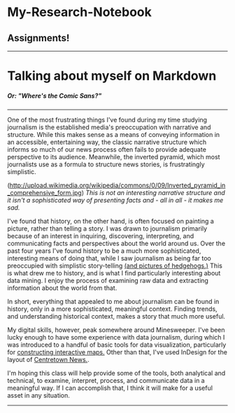 # My-Research-Notebook

## Assignments!

----

# Talking about myself on Markdown

##### Or: "Where's the Comic Sans?"
----

One of the most frustrating things I've found during my time studying journalism is the established media's preoccupation with narrative and structure. While this makes sense as a means of conveying information in an accessible, entertaining way, the classic narrative structure which informs so much of our news process often fails to provide adequate perspective to its audience. Meanwhile, the inverted pyramid, which most journalists use as a formula to structure news stories, is frustratingly simplistic.

(http://upload.wikimedia.org/wikipedia/commons/0/09/Inverted_pyramid_in_comprehensive_form.jpg)
*This is not an interesting narrative structure and it isn't a sophisticated way of presenting facts and - all in all - it makes me sad.*

I've found that history, on the other hand, is often focused on painting a picture, rather than telling a story. I was drawn to journalism primarily because of an interest in inquiring, discovering, interpreting, and communicating facts and perspectives about the world around us. Over the past four years I've found history to be a much more sophisticated, interesting means of doing that, while I saw journalism as being far too preoccupied with simplistic story-telling [(and pictures of hedgehogs.)](http://www.buzzfeed.com/babymantis/15-hedgehogs-with-things-that-look-like-hedgehogs-1opu) This is what drew me to history, and is what I find particularly interesting about data mining. I enjoy the process of examining raw data and extracting information about the world from that.

In short, everything that appealed to me about journalism can be found in history, only in a more sophisticated, meaningful context. Finding trends, and understanding historical context, makes a story that much more useful.

My digital skills, however, peak somewhere around Minesweeper. I've been lucky enough to have some experience with data journalism, during which I was introduced to a handful of basic tools for data visualization, particularly for [constructing interactive maps.](www.batchgeo.com) Other than that, I've used InDesign for the layout of [Centretown News.](http://www.centretownnews.ca).

I'm hoping this class will help provide some of the tools, both analytical and technical, to examine, interpret, process, and communicate data in a meaningful way. If I can accomplish that, I think it will make for a useful asset in any situation.

----



